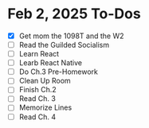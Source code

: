 # Feb 2, 2025 To-Dos
- [x] Get mom the 1098T and the W2
- [ ] Read the Guilded Socialism
- [ ] Learn React
- [ ] Learb React Native
- [ ] Do Ch.3 Pre-Homework
- [ ] Clean Up Room
- [ ] Finish Ch.2 
- [ ] Read Ch. 3
- [ ] Memorize Lines 
- [ ] Read Ch. 4
<!--stackedit_data:
eyJoaXN0b3J5IjpbLTE1MjAzNzA0NCwtOTI0MjAxMjI4XX0=
-->
